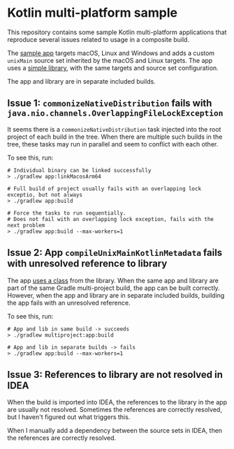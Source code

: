 # Kotlin multi-platform sample

This repository contains some sample Kotlin multi-platform applications that reproduce several issues related to
usage in a composite build.

The [sample app](app/build.gradle.kts) targets macOS, Linux and Windows and adds a custom `unixMain` source set inherited 
by the macOS and Linux targets.
The app uses a [simple library](lib/build.gradle.kts), with the same targets and source set configuration.

The app and library are in separate included builds.

## Issue 1: `commonizeNativeDistribution` fails with `java.nio.channels.OverlappingFileLockException`

It seems there is a `commonizeNativeDistribution` task injected into the root project of each build in the tree.
When there are multiple such builds in the tree, these tasks may run in parallel and seem to conflict with each other.

To see this, run:

```shell
# Individual binary can be linked successfully
> ./gradlew app:linkMacosArm64

# Full build of project usually fails with an overlapping lock exceptio, but not always
> ./gradlew app:build

# Force the tasks to run sequentially.
# Does not fail with an overlapping lock exception, fails with the next problem
> ./gradlew app:build --max-workers=1
```

## Issue 2: App `compileUnixMainKotlinMetadata` fails with unresolved reference to library

The app [uses a class](app/src/unixMain/kotlin/App.kt#L2) from the library.
When the same app and library are part of the same Gradle multi-project build, the app can be built correctly.
However, when the app and library are in separate included builds, building the app fails with an unresolved reference.

To see this, run:

```shell
# App and lib in same build -> succeeds
> ./gradlew multiproject:app:build

# App and lib in separate builds -> fails
> ./gradlew app:build --max-workers=1
```

## Issue 3: References to library are not resolved in IDEA

When the build is imported into IDEA, the references to the library in the app are usually not resolved.
Sometimes the references are correctly resolved, but I haven't figured out what triggers this.

When I manually add a dependency between the source sets in IDEA, then the references are correctly resolved.
